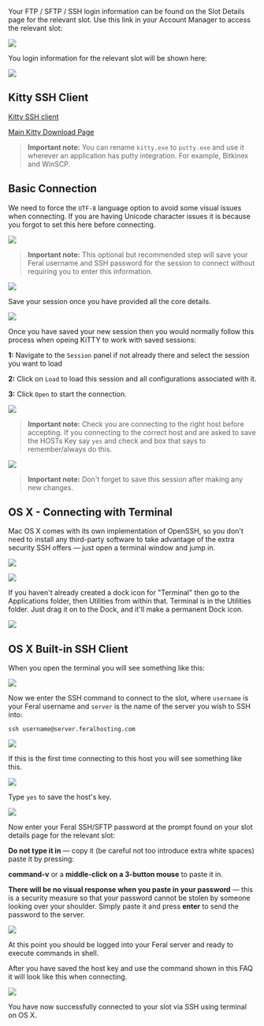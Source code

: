 
Your FTP / SFTP / SSH login information can be found on the Slot Details page for the relevant slot. Use this link in your Account Manager to access the relevant slot:

![](https://raw.github.com/feralhosting/feralfilehosting/master/Feral%20Wiki/0%20Generic/slot_detail_link.png)

You login information for the relevant slot will be shown here:

![](https://raw.github.com/feralhosting/feralfilehosting/master/Feral%20Wiki/0%20Generic/slot_detail_ssh.png)

Kitty SSH Client
---

[Kitty SSH client](http://www.9bis.net/kitty/?page=Download)

[Main Kitty Download Page](http://www.fosshub.com/KiTTY.html)

> **Important note:** You can rename `kitty.exe` to `putty.exe` and use it wherever an application has putty integration. For example, Bitkinex and WinSCP.

Basic Connection
---

We need to force the `UTF-8` language option to avoid some visual issues when connecting. If you are having Unicode character issues it is because you forgot to set this here before connecting.

![](https://raw.github.com/feralhosting/feralfilehosting/master/Feral%20Wiki/SSH/Kitty%20-%20SSH%20-%20Private%20Keys%20-%20SSH%20tunnels/1.png)

> **Important note:** This optional but recommended step will save your Feral username and SSH password for the session to connect without requiring you to enter this information.

![](https://raw.github.com/feralhosting/feralfilehosting/master/Feral%20Wiki/SSH/Kitty%20-%20SSH%20-%20Private%20Keys%20-%20SSH%20tunnels/2.png)

Save your session once you have provided all the core details.

![](https://raw.github.com/feralhosting/feralfilehosting/master/Feral%20Wiki/SSH/Kitty%20-%20SSH%20-%20Private%20Keys%20-%20SSH%20tunnels/3.png)

Once you have saved your  new session then you would normally follow this process when opeing KiTTY to work with saved sessions:

**1:** Navigate to the `Session` panel if not already there and select the session you want to load

**2:** Click on `Load` to load this session and all configurations associated with it.

**3:** Click `Open` to start the connection.

![](https://raw.github.com/feralhosting/feralfilehosting/master/Feral%20Wiki/SSH/Kitty%20-%20SSH%20-%20Private%20Keys%20-%20SSH%20tunnels/8.png)

> **Important note:** Check you are connecting to the right host before accepting. If you connecting to the correct host and are asked to save the HOSTs Key say `yes` and check and box that says to remember/always do this.

![](https://raw.github.com/feralhosting/feralfilehosting/master/Feral%20Wiki/SSH/Kitty%20-%20SSH%20-%20Private%20Keys%20-%20SSH%20tunnels/9.png)

> **Important note:** Don't forget to save this session after making any new changes.

OS X - Connecting with Terminal
---

Mac OS X comes with its own implementation of OpenSSH, so you don't need to install any third-party software to take advantage of the extra security SSH offers — just open a terminal window and jump in.

![](https://raw.github.com/feralhosting/feralfilehosting/master/Feral%20Wiki/0%20Generic/macterminal1.png)

![](https://raw.github.com/feralhosting/feralfilehosting/master/Feral%20Wiki/0%20Generic/macterminal2.png)

If you haven't already created a dock icon for "Terminal" then  go to the Applications folder, then Utilities from within that. Terminal is in the Utilities folder. Just drag it on to the Dock, and it'll make a permanent Dock icon.

![](https://raw.github.com/feralhosting/feralfilehosting/master/Feral%20Wiki/0%20Generic/terminalicon.png)

OS X Built-in SSH Client
---

When you open the terminal you will see something like this:

![](https://raw.githubusercontent.com/feralhosting/feralfilehosting/master/Feral%20Wiki/SSH/SSH%20Guide%20-%20The%20Basics/OS%20X/3.png)

Now we enter the SSH command to connect to the slot, where `username` is your Feral username and `server` is the name of the server you wish to SSH into:

~~~
ssh username@server.feralhosting.com
~~~

![](https://raw.githubusercontent.com/feralhosting/feralfilehosting/master/Feral%20Wiki/SSH/SSH%20Guide%20-%20The%20Basics/OS%20X/4.png)

If this is the first time connecting to this host you will see something like this.

![](https://raw.githubusercontent.com/feralhosting/feralfilehosting/master/Feral%20Wiki/SSH/SSH%20Guide%20-%20The%20Basics/OS%20X/5.png)

Type `yes` to save the host's key.

![](https://raw.githubusercontent.com/feralhosting/feralfilehosting/master/Feral%20Wiki/SSH/SSH%20Guide%20-%20The%20Basics/OS%20X/6.png)

Now enter your Feral SSH/SFTP password at the prompt found on your slot details page for the relevant slot:

**Do not type it in** — copy it (be careful not too introduce extra white spaces) paste it by pressing: 

**command-v** or a **middle-click on a 3-button mouse** to paste it in.

**There will be no visual response when you paste in your password** — this is a security measure so that your password cannot be stolen by someone looking over your shoulder. Simply paste it and press **enter** to send the password to the server.

![](https://raw.githubusercontent.com/feralhosting/feralfilehosting/master/Feral%20Wiki/SSH/SSH%20Guide%20-%20The%20Basics/OS%20X/7.png)

At this point you should be logged into your Feral server and ready to execute commands in shell.

After you have saved the host key and use the command shown in this FAQ it will look like this when connecting.

![](https://raw.githubusercontent.com/feralhosting/feralfilehosting/master/Feral%20Wiki/SSH/SSH%20Guide%20-%20The%20Basics/OS%20X/8.png)

You have now successfully connected to your slot via SSH using terminal on OS X.



